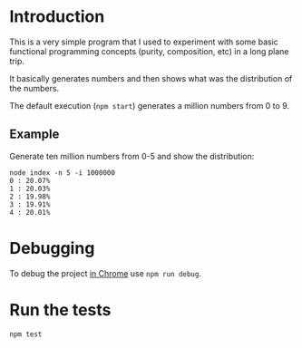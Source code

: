 # Introduction

This is a very simple program that I used to experiment with some
basic functional programming concepts (purity, composition, etc)
in a long plane trip.

It basically generates numbers and then shows what was the distribution
of the numbers.

The default execution (`npm start`) generates a million numbers from 0 to 9.

## Example

Generate ten million numbers from 0-5 and show the distribution:

```
node index -n 5 -i 1000000
0 : 20.07%
1 : 20.03%
2 : 19.98%
3 : 19.91%
4 : 20.01%
```

# Debugging

To debug the project [in Chrome](https://medium.com/@paul_irish/debugging-node-js-nightlies-with-chrome-devtools-7c4a1b95ae27#.2p137t8y4)
use `npm run debug`.

# Run the tests

```
npm test
```
